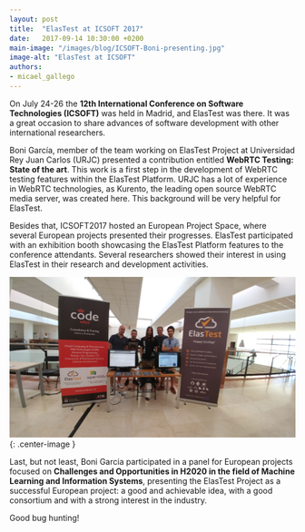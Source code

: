 ```yaml
---
layout: post
title:  "ElasTest at ICSOFT 2017"
date:   2017-09-14 10:30:00 +0200
main-image: "/images/blog/ICSOFT-Boni-presenting.jpg"
image-alt: "ElasTest at ICSOFT"
authors:
- micael_gallego
---
```


On July 24-26 the **12th International Conference on Software Technologies (ICSOFT)** was held in Madrid, and ElasTest was there. It was a great occasion to share advances of software development with other international researchers. 

Boni García, member of the team working on ElasTest Project at Universidad Rey Juan Carlos (URJC) presented a contribution entitled **WebRTC Testing: State of the art**. This work is a first step in the development of WebRTC testing features within the ElasTest Platform. URJC has a lot of experience in WebRTC technologies, as Kurento, the leading open source WebRTC media server, was created here. This background will be very helpful for ElasTest.

Besides that, ICSOFT2017 hosted an European Project Space, where several European projects  presented their progresses. ElasTest participated with an exhibition booth showcasing the ElasTest Platform features to the conference attendants. Several researchers showed their interest in using ElasTest in their research and development activities. 

![ElasTest booth at the European Project Space](/images/blog/ICSOFT-booth2-small2.jpg){: .center-image }

Last, but not least, Boni Garcia participated in a panel for European projects focused on **Challenges and Opportunities in H2020 in the field of Machine Learning and Information Systems**, presenting the ElasTest Project as a successful European project: a good and achievable idea, with a good consortium and with a strong interest in the industry.

Good bug hunting!
